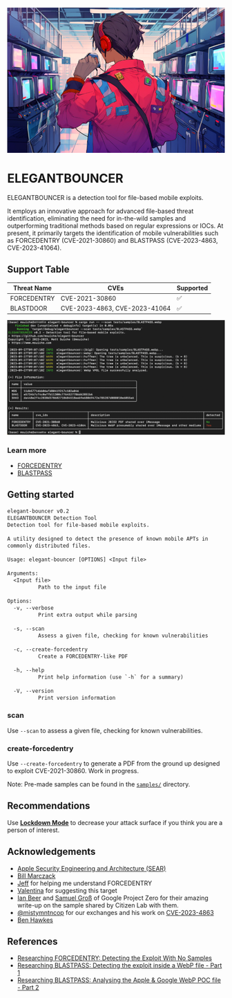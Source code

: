 ![alt text](banner.png) 

# ELEGANTBOUNCER
ELEGANTBOUNCER is a detection tool for file-based mobile exploits.

It employs an innovative approach for advanced file-based threat identification, eliminating the need for in-the-wild samples and outperforming traditional methods based on regular expressions or IOCs. At present, it primarily targets the identification of mobile vulnerabilities such as FORCEDENTRY (CVE-2021-30860) and BLASTPASS (CVE-2023-4863, CVE-2023-41064).

## Support Table
| Threat Name  | CVEs                            | Supported          |
|--------------|---------------------------------|--------------------|
| FORCEDENTRY  | CVE-2021-30860                  | :white_check_mark: |
| BLASTDOOR    | CVE-2023-4863, CVE-2023-41064   | :white_check_mark: |

![output of the detection tool](./documentation/elegantbouncer.png)

### Learn more
- [FORCEDENTRY](documentation/FORCEDENTRY.md)
- [BLASTPASS](documentation/BLASTPASS.md)

## Getting started
```
elegant-bouncer v0.2
ELEGANTBOUNCER Detection Tool
Detection tool for file-based mobile exploits.

A utility designed to detect the presence of known mobile APTs in commonly distributed files.

Usage: elegant-bouncer [OPTIONS] <Input file>

Arguments:
  <Input file>
          Path to the input file

Options:
  -v, --verbose
          Print extra output while parsing

  -s, --scan
          Assess a given file, checking for known vulnerabilities

  -c, --create-forcedentry
          Create a FORCEDENTRY-like PDF

  -h, --help
          Print help information (use `-h` for a summary)

  -V, --version
          Print version information
```
### scan
Use `--scan` to assess a given file, checking for known vulnerabilities.

### create-forcedentry
Use `--create-forcedentry` to generate a PDF from the ground up designed to exploit CVE-2021-30860. Work in progress.

Note: Pre-made samples can be found in the [`samples/`](tests/samples/) directory.

## Recommendations
Use [**Lockdown Mode**](https://support.apple.com/en-us/HT212650) to decrease your attack surface if you think you are a person of interest.

## Acknowledgements
- [Apple Security Engineering and Architecture (SEAR)](https://bugs.chromium.org/p/chromium/issues/detail?id=1479274)
- [Bill Marczack](https://twitter.com/@billmarczak)
- [Jeff](https://twitter.com/jeffssh/status/1474605696020881409) for helping me understand FORCEDENTRY
- [Valentina](https://twitter.com/chompie1337) for suggesting this target
- [Ian Beer](https://twitter.com/i41nbeer) and [Samuel Groß](https://twitter.com/5aelo) of Google Project Zero for their amazing write-up on the sample shared by Citizen Lab with them.
- [@mistymntncop](https://twitter.com/mistymntncop) for our exchanges and his work on [CVE-2023-4863](https://github.com/mistymntncop/CVE-2023-4863)
- [Ben Hawkes](https://blog.isosceles.com/the-webp-0day/)

## References
- [Researching FORCEDENTRY: Detecting the Exploit With No Samples](https://www.msuiche.com/posts/researching-forcedentry-detecting-the-exploit-with-no-samples/)
- [Researching BLASTPASS: Detecting the exploit inside a WebP file - Part 1](https://www.msuiche.com/posts/researching-blastpass-detecting-the-exploit-inside-a-webp-file-part-1/)
- [Researching BLASTPASS: Analysing the Apple & Google WebP POC file - Part 2](https://www.msuiche.com/posts/researching-blastpass-analysing-the-apple-google-webp-poc-file-part-2/)